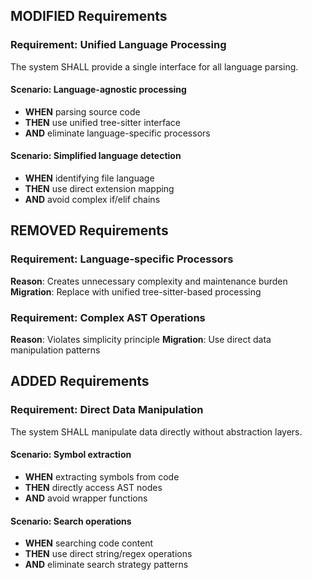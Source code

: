 ## MODIFIED Requirements
### Requirement: Unified Language Processing
The system SHALL provide a single interface for all language parsing.

#### Scenario: Language-agnostic processing
- **WHEN** parsing source code
- **THEN** use unified tree-sitter interface
- **AND** eliminate language-specific processors

#### Scenario: Simplified language detection
- **WHEN** identifying file language
- **THEN** use direct extension mapping
- **AND** avoid complex if/elif chains

## REMOVED Requirements
### Requirement: Language-specific Processors
**Reason**: Creates unnecessary complexity and maintenance burden
**Migration**: Replace with unified tree-sitter-based processing

### Requirement: Complex AST Operations
**Reason**: Violates simplicity principle
**Migration**: Use direct data manipulation patterns

## ADDED Requirements
### Requirement: Direct Data Manipulation
The system SHALL manipulate data directly without abstraction layers.

#### Scenario: Symbol extraction
- **WHEN** extracting symbols from code
- **THEN** directly access AST nodes
- **AND** avoid wrapper functions

#### Scenario: Search operations
- **WHEN** searching code content
- **THEN** use direct string/regex operations
- **AND** eliminate search strategy patterns